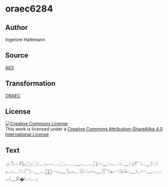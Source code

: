 # oraec6284

## Author

Ingelore Hafemann

## Source

[AES](https://github.com/simondschweitzer/aes)

## Transformation

[ORAEC](https://oraec.github.io/)

## License

<a rel="license" href="http://creativecommons.org/licenses/by-sa/4.0/"><img alt="Creative Commons License" style="border-width:0" src="https://i.creativecommons.org/l/by-sa/4.0/88x31.png" /></a><br />This work is licensed under a <a rel="license" href="http://creativecommons.org/licenses/by-sa/4.0/">Creative Commons Attribution-ShareAlike 4.0 International License</a>

## Text

𓇼𓀢𓏛𓋹𓅊𓈌𓈌𓎛𓂝𓏭𓏛𓐛𓈌𓐛𓂋𓈖𓆑𓐛𓆄𓅱𓇳𓈖𓏏𓏭𓐛𓇋𓏏𓈖𓇳𓏙𓋹𓆓𓏏𓇾𓎛𓇳𓎛𓂞𓆑𓎛𓇳𓎛𓆓𓏏𓇾𓐛𓉳𓎟𓏥𓈖𓅭𓏤𓆑𓅮𓇳𓏤𓌡𓏤𓈖𓇋𓐩𓆓𓁷𓏤𓎡𓅮𓇓𓏏𓈖𓂡𓎟𓈖𓈉𓏏𓏥𓇋𓈖𓏞�𓂡𓐙𓊤<br>
